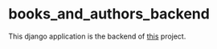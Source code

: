 # books_and_authors_backend

This django application is the backend of [this](https://github.com/divyagar/Books-and-authors) project.
